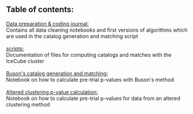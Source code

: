 ## Table of contents:
<ins> Data preparation & coding journal: </ins> <br />
Contains all data cleaning notebooks and first versions of algorithms which are used in the catalog generation and matching script
<br /> <br />
<ins>scripts: </ins> <br />
Documentation of files for computing catalogs and matches with the IceCube cluster
<br /> <br />
<ins>Buson's catalog generation and matching: </ins> <br />
Notebook on how to calculate pre-trial p-values with Buson's method
<br /> <br />
<ins>Altered clustering p-value calculation: </ins> <br />
Notebook on how to calculate pre-trial p-values for data from an altered clustering method

